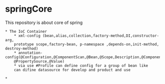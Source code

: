 # springCore
This repository is about core of spring

    * The IoC Container
        * xml-config (bean,alias,collection,factory-method,DI,constructor-arg,
        prototype scope,factory-bean, p-namespace ,depends-on,init-method, destroy-method)
        * annotation-config(@Configuration,@ComponentScan,@Bean,@Scope,Description,@Component,
        @PropertySource,@Value)
        * via use #Profile can define config for a group of bean like
        can difine datasource for develop and product and use 
    
    * 
